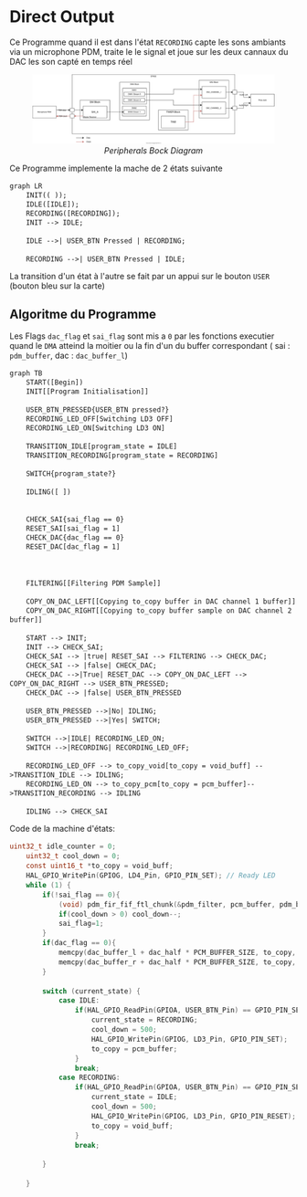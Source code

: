 <h1> Direct Output </h1>

Ce Programme quand il est dans l'état `RECORDING` capte les sons ambiants via un microphone PDM, traite le le signal et joue sur les deux cannaux du DAC les son capté en temps réel

<figure>
    <img src="../../00_Documentation/imgs/03_Embedding/direct_output/block_diagram.svg" alt="Peripherals Bock Diagram">
<figcaption style="text-align:center"><em>Peripherals Bock Diagram</em></figcaption>
</figure>

Ce Programme implemente la mache de 2 états suivante
```mermaid
graph LR
    INIT(( ));
    IDLE([IDLE]);
    RECORDING([RECORDING]);
    INIT --> IDLE;

    IDLE -->| USER_BTN Pressed | RECORDING;

    RECORDING -->| USER_BTN Pressed | IDLE;

```

La transition d'un état à l'autre se fait par un appui sur le bouton `USER` (bouton bleu sur la carte)



## Algoritme du Programme

Les Flags `dac_flag` et `sai_flag` sont mis a `0` par les fonctions executier quand le `DMA` atteind la moitier ou la fin d'un du buffer correspondant ( sai : `pdm_buffer`, dac : `dac_buffer_l`)


```mermaid
graph TB
    START([Begin])
    INIT[[Program Initialisation]]

    USER_BTN_PRESSED{USER_BTN pressed?}
    RECORDING_LED_OFF[Switching LD3 OFF]
    RECORDING_LED_ON[Switching LD3 ON]

    TRANSITION_IDLE[program_state = IDLE]
    TRANSITION_RECORDING[program_state = RECORDING]

    SWITCH{program_state?}

    IDLING([ ])


    CHECK_SAI{sai_flag == 0}
    RESET_SAI[sai_flag = 1]
    CHECK_DAC{dac_flag == 0}
    RESET_DAC[dac_flag = 1]



    FILTERING[[Filtering PDM Sample]]

    COPY_ON_DAC_LEFT[[Copying to_copy buffer in DAC channel 1 buffer]]
    COPY_ON_DAC_RIGHT[[Copying to_copy buffer sample on DAC channel 2 buffer]]

    START --> INIT;
    INIT --> CHECK_SAI;
    CHECK_SAI --> |true| RESET_SAI --> FILTERING --> CHECK_DAC;
    CHECK_SAI --> |false| CHECK_DAC;
    CHECK_DAC -->|True| RESET_DAC --> COPY_ON_DAC_LEFT --> COPY_ON_DAC_RIGHT --> USER_BTN_PRESSED;
    CHECK_DAC --> |false| USER_BTN_PRESSED

    USER_BTN_PRESSED -->|No| IDLING;
    USER_BTN_PRESSED -->|Yes| SWITCH;

    SWITCH -->|IDLE| RECORDING_LED_ON;
    SWITCH -->|RECORDING| RECORDING_LED_OFF;

    RECORDING_LED_OFF --> to_copy_void[to_copy = void_buff] -->TRANSITION_IDLE --> IDLING;
    RECORDING_LED_ON --> to_copy_pcm[to_copy = pcm_buffer]-->TRANSITION_RECORDING --> IDLING

    IDLING --> CHECK_SAI

```




Code de la machine d'états:

```C
uint32_t idle_counter = 0;
    uint32_t cool_down = 0;
    const uint16_t *to_copy = void_buff;
    HAL_GPIO_WritePin(GPIOG, LD4_Pin, GPIO_PIN_SET); // Ready LED
    while (1) {
        if(!sai_flag == 0){
            (void) pdm_fir_fif_ftl_chunk(&pdm_filter, pcm_buffer, pdm_buffer + sai_half * PDM_BUFFER_SIZE, PDM_BUFFER_SIZE);
            if(cool_down > 0) cool_down--;
            sai_flag=1;
        }
        if(dac_flag == 0){
            memcpy(dac_buffer_l + dac_half * PCM_BUFFER_SIZE, to_copy, sizeof(uitn16_t) * PCM_BUFFER_SIZE);
            memcpy(dac_buffer_r + dac_half * PCM_BUFFER_SIZE, to_copy, sizeof(uitn16_t) * PCM_BUFFER_SIZE);
        }

        switch (current_state) {
            case IDLE:
                if(HAL_GPIO_ReadPin(GPIOA, USER_BTN_Pin) == GPIO_PIN_SET && cool_down == 0){
                    current_state = RECORDING;
                    cool_down = 500;
                    HAL_GPIO_WritePin(GPIOG, LD3_Pin, GPIO_PIN_SET);
                    to_copy = pcm_buffer;
                }
                break;
            case RECORDING:
                if(HAL_GPIO_ReadPin(GPIOA, USER_BTN_Pin) == GPIO_PIN_SET && cool_down == 0){
                    current_state = IDLE;
                    cool_down = 500;
                    HAL_GPIO_WritePin(GPIOG, LD3_Pin, GPIO_PIN_RESET);
                    to_copy = void_buff;
                }
                break;

        }

    }


```
